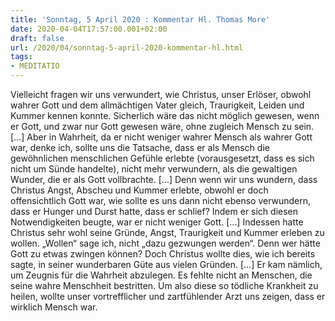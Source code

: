 ```yaml
---
title: 'Sonntag, 5 April 2020 : Kommentar Hl. Thomas More'
date: 2020-04-04T17:57:00.001+02:00
draft: false
url: /2020/04/sonntag-5-april-2020-kommentar-hl.html
tags: 
- MEDITATIO
---
```


Vielleicht fragen wir uns verwundert, wie Christus, unser Erlöser, obwohl wahrer Gott und dem allmächtigen Vater gleich, Traurigkeit, Leiden und Kummer kennen konnte. Sicherlich wäre das nicht möglich gewesen, wenn er Gott, und zwar nur Gott gewesen wäre, ohne zugleich Mensch zu sein. \[…\] Aber in Wahrheit, da er nicht weniger wahrer Mensch als wahrer Gott war, denke ich, sollte uns die Tatsache, dass er als Mensch die gewöhnlichen menschlichen Gefühle erlebte (vorausgesetzt, dass es sich nicht um Sünde handelte), nicht mehr verwundern, als die gewaltigen Wunder, die er als Gott vollbrachte. \[…\] Denn wenn wir uns wundern, dass Christus Angst, Abscheu und Kummer erlebte, obwohl er doch offensichtlich Gott war, wie sollte es uns dann nicht ebenso verwundern, dass er Hunger und Durst hatte, dass er schlief? Indem er sich diesen Notwendigkeiten beugte, war er nicht weniger Gott. \[…\] Indessen hatte Christus sehr wohl seine Gründe, Angst, Traurigkeit und Kummer erleben zu wollen. „Wollen“ sage ich, nicht „dazu gezwungen werden“. Denn wer hätte Gott zu etwas zwingen können? Doch Christus wollte dies, wie ich bereits sagte, in seiner wunderbaren Güte aus vielen Gründen. \[…\] Er kam nämlich, um Zeugnis für die Wahrheit abzulegen. Es fehlte nicht an Menschen, die seine wahre Menschheit bestritten. Um also diese so tödliche Krankheit zu heilen, wollte unser vortrefflicher und zartfühlender Arzt uns zeigen, dass er wirklich Mensch war.